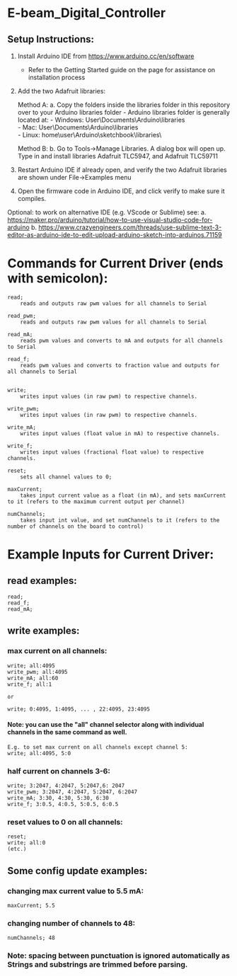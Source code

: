# E-beam_Digital_Controller
 
## Setup Instructions:

 1. Install Arduino IDE from https://www.arduino.cc/en/software
 	- Refer to the Getting Started guide on the page for assistance on installation process

 2. Add the two Adafruit libraries:

 	Method A:
	 a. Copy the folders inside the libraries folder in this repository over to your Arduino libraries folder
	 	- Arduino libraries folder is generally located at:
	 		- Windows: User\Documents\Arduino\libraries\
	 		- Mac: User\Documents\Arduino\libraries\
	 		- Linux: home\user\Arduino\sketchbook\libraries\

	 Method B:
	 b. Go to Tools->Manage Libraries. A dialog box will open up. Type in and install libraries Adafruit TLC5947, and Adafruit TLC59711
 3. Restart Arduino IDE if already open, and verify the two Adafruit libraries are shown under File->Examples menu
 4. Open the firmware code in Arduino IDE, and click verify to make sure it compiles.

 Optional: 	to work on alternative IDE (e.g. VScode or Sublime) see: 
		 	a. https://maker.pro/arduino/tutorial/how-to-use-visual-studio-code-for-arduino 
		 	b. https://www.crazyengineers.com/threads/use-sublime-text-3-editor-as-arduino-ide-to-edit-upload-arduino-sketch-into-arduinos.71159


# Commands for Current Driver (ends with semicolon):

	read; 
		reads and outputs raw pwm values for all channels to Serial

	read_pwm;
		reads and outputs raw pwm values for all channels to Serial

	read_mA;
		reads pwm values and converts to mA and outputs for all channels to Serial

	read_f;
		reads pwm values and converts to fraction value and outputs for all channels to Serial


	write;
		writes input values (in raw pwm) to respective channels.

	write_pwm;
		writes input values (in raw pwm) to respective channels.

	write_mA;
		writes input values (float value in mA) to respective channels.

	write_f;
		writes input values (fractional float value) to respective channels.

	reset;
		sets all channel values to 0;

	maxCurrent;
		takes input current value as a float (in mA), and sets maxCurrent to it (refers to the maximum current output per channel)

	numChannels;
		takes input int value, and set numChannels to it (refers to the number of channels on the board to control)

# Example Inputs for Current Driver:

## read examples:
	read;
	read_f;
	read_mA;

## write examples:
### max current on all channels:
	write; all:4095
	write_pwm; all:4095
	write_mA; all:60
	write_f; all:1

	or

	write; 0:4095, 1:4095, ... , 22:4095, 23:4095

#### Note: you can use the "all" channel selector along with individual channels in the same command as well. 
	E.g. to set max current on all channels except channel 5:
	write; all:4095, 5:0

### half current on channels 3-6:
	write; 3:2047, 4:2047, 5:2047,6: 2047 
	write_pwm; 3:2047, 4:2047, 5:2047, 6:2047 
	write_mA; 3:30, 4:30, 5:30, 6:30 
	write_f; 3:0.5, 4:0.5, 5:0.5, 6:0.5

### reset values to 0 on all channels:
	reset;
	write; all:0
	(etc.)

## Some config update examples:
### changing max current value to 5.5 mA:
	maxCurrent; 5.5

### changing number of channels to 48:
	numChannels; 48

### Note: spacing between punctuation is ignored automatically as Strings and substrings are trimmed before parsing.




